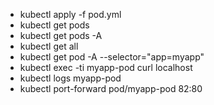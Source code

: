 - kubectl apply -f pod.yml
- kubectl get pods
- kubectl get pods -A
- kubectl get all
- kubectl get pod -A --selector="app=myapp"
- kubectl exec -ti myapp-pod curl localhost
- kubectl logs myapp-pod
- kubectl port-forward pod/myapp-pod 82:80
